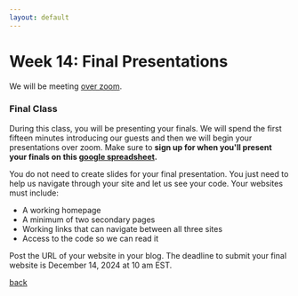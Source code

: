 ```yaml
---
layout: default
---
```


# Week 14: Final Presentations

We will be meeting [over zoom](https://us02web.zoom.us/j/88550250169?pwd=aarkIEWL6fSN06XbLaBQyGsiloIFtB.1).

### Final Class
During this class, you will be presenting your finals. We will spend the first fifteen minutes introducing our guests and then we will begin your presentations over zoom. Make sure to **sign up for when you'll present your finals on this [google spreadsheet](https://docs.google.com/spreadsheets/d/1eZciMD_OrbMrUEE326ICEsEX7zjKnFumHoQLWXQGchU/edit?usp=sharing).**

You do not need to create slides for your final presentation. You just need to help us navigate through your site and let us see your code. Your websites must include:

- A working homepage
- A minimum of two secondary pages
- Working links that can navigate between all three sites
- Access to the code so we can read it

Post the URL of your website in your blog. The deadline to submit your final website is December 14, 2024 at 10 am EST.


[back](./)
